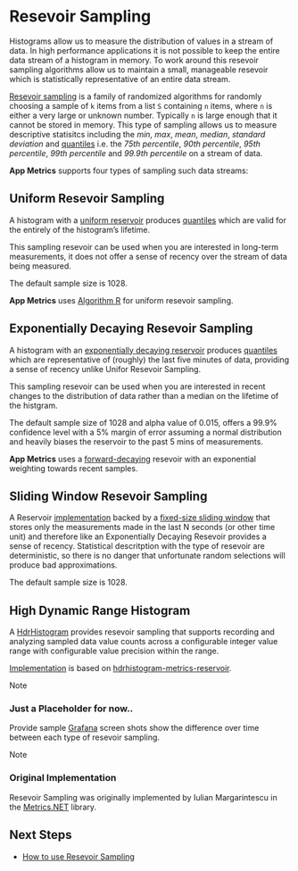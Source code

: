# Resevoir Sampling

Histograms allow us to measure the distribution of values in a stream of data. In high performance applications it is not possible to keep the entire data stream of a histogram in memory. To work around this resevoir sampling algorithms allow us to maintain a small, manageable resevoir which is statistically representative of an entire data stream.

[Resevoir sampling](https://en.wikipedia.org/wiki/Reservoir_sampling) is a family of randomized algorithms for randomly choosing a sample of `k` items from a list `S` containing `n` items, where `n` is either a very large or unknown number. Typically `n` is large enough that it cannot be stored in memory. This type of sampling allows us to measure descriptive statisitcs including the *min*, *max*, *mean*, *median*, *standard deviation* and [quantiles](https://en.wikipedia.org/wiki/Quantile) i.e. the *75th percentile*, *90th percentile*, *95th percentile*, *99th percentile* and *99.9th percentile* on a stream of data.

**App Metrics** supports four types of sampling such data streams:

## Uniform Resevoir Sampling

A histogram with a [uniform reservoir](../../api/App.Metrics.Sampling.UniformReservoir.html) produces [quantiles](https://en.wikipedia.org/wiki/Quantile) which are valid for the entirely of the histogram’s lifetime.

This sampling resevoir can be used when you are interested in long-term measurements, it does not offer a sense of recency over the stream of data being measured.

The default sample size is 1028.

**App Metrics** uses [Algorithm R](http://www.cs.umd.edu/~samir/498/vitter.pdf) for uniform resevoir sampling.

## Exponentially Decaying Resevoir Sampling

A histogram with an [exponentially decaying reservoir](../../api/App.Metrics.Sampling.ExponentiallyDecayingReservoir.html) produces [quantiles](https://en.wikipedia.org/wiki/Quantile) which are representative of (roughly) the last five minutes of data, providing a sense of recency unlike Unifor Resevoir Sampling.

This sampling resevoir can be used when you are interested in recent changes to the distribution of data rather than a median on the lifetime of the histgram.

The default sample size of 1028 and alpha value of 0.015, offers a 99.9% confidence level with a 5% margin of error assuming a normal distribution and heavily biases the reservoir to the past 5 mins of measurements.

**App Metrics** uses a [forward-decaying](http://dimacs.rutgers.edu/~graham/pubs/papers/fwddecay.pdf) resevoir with an exponential weighting towards recent samples.

## Sliding Window Resevoir Sampling

A Reservoir [implementation](../../api/App.Metrics.Sampling.SlidingWindowReservoir.html) backed by a [fixed-size sliding window](http://web.cs.ucla.edu/~rafail/PUBLIC/100.pdf) that stores only the measurements made in the last N seconds (or other time unit) and therefore like an Exponentially Decaying Resevoir provides a sense of recency. Statistical descritption with the type of resevoir are deterministic, so there is no danger that unfortunate random selections will produce bad approximations.

The default sample size is 1028.

## High Dynamic Range Histogram

A [HdrHistogram](http://hdrhistogram.org/) provides resevoir sampling that supports recording and analyzing sampled data value counts across a configurable integer value range with configurable value precision within the range.

[Implementation](../../api/App.Metrics.Sampling.HdrHistogramReservoir.html) is based on [hdrhistogram-metrics-reservoir](https://bitbucket.org/marshallpierce/hdrhistogram-metrics-reservoir/src/83a8ec568a1e?at=master).


> [!NOTE]
> ### Just a Placeholder for now..
> Provide sample [Grafana](http://grafana.org/) screen shots show the difference over time between each type of resevoir sampling.

> [!NOTE]
> ### Original Implementation
> Resevoir Sampling was originally implemented by Iulian Margarintescu in the [Metrics.NET](https://github.com/etishor/Metrics.NET/tree/master/Src/Metrics/Sampling) library.

## Next Steps

- [How to use Resevoir Sampling](../metric-types/histograms.md)